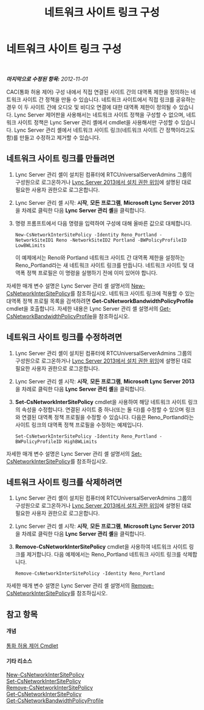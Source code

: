 ﻿---
title: 네트워크 사이트 링크 구성
TOCTitle: 네트워크 사이트 링크 구성
ms:assetid: 7e9147ae-e727-46c8-8c1a-6c13201f09be
ms:mtpsurl: https://technet.microsoft.com/ko-kr/library/Gg521023(v=OCS.15)
ms:contentKeyID: 49304174
ms.date: 08/10/2015
mtps_version: v=OCS.15
ms.translationtype: HT
---

# 네트워크 사이트 링크 구성

 

_**마지막으로 수정된 항목:** 2012-11-01_

CAC(통화 허용 제어) 구성 내에서 직접 연결된 사이트 간의 대역폭 제한을 정의하는 네트워크 사이트 간 정책을 만들 수 있습니다. 네트워크 사이트에서 직접 링크를 공유하는 경우 이 두 사이트 간에 오디오 및 비디오 연결에 대한 대역폭 제한이 정의될 수 있습니다. Lync Server 제어판을 사용해서는 네트워크 사이트 정책을 구성할 수 없으며, 네트워크 사이트 정책은 Lync Server 관리 셸에서 cmdlet을 사용해서만 구성할 수 있습니다. Lync Server 관리 셸에서 네트워크 사이트 링크(네트워크 사이트 간 정책이라고도 함)를 만들고 수정하고 제거할 수 있습니다.

## 네트워크 사이트 링크를 만들려면

1.  Lync Server 관리 셸이 설치된 컴퓨터에 RTCUniversalServerAdmins 그룹의 구성원으로 로그온하거나 [Lync Server 2013에서 설치 권한 위임](lync-server-2013-delegate-setup-permissions.md)에 설명된 대로 필요한 사용자 권한으로 로그온합니다.

2.  Lync Server 관리 셸 시작: **시작**, **모든 프로그램**, **Microsoft Lync Server 2013**을 차례로 클릭한 다음 **Lync Server 관리 셸**을 클릭합니다.

3.  명령 프롬프트에서 다음 명령을 입력하여 구성에 대해 올바른 값으로 대체합니다.
    
        New-CsNetworkInterSitePolicy -Identity Reno_Portland -NetworkSiteID1 Reno -NetworkSiteID2 Portland -BWPolicyProfileID LowBWLimits
    
    이 예제에서는 Reno와 Portland 네트워크 사이트 간 대역폭 제한을 설정하는 Reno\_Portland라는 새 네트워크 사이트 링크를 만듭니다. 네트워크 사이트 및 대역폭 정책 프로필은 이 명령을 실행하기 전에 이미 있어야 합니다.

자세한 매개 변수 설명은 Lync Server 관리 셸 설명서의 [New-CsNetworkInterSitePolicy](https://docs.microsoft.com/en-us/powershell/module/skype/New-CsNetworkInterSitePolicy)를 참조하십시오. 네트워크 사이트 링크에 적용할 수 있는 대역폭 정책 프로필 목록을 검색하려면 **Get-CsNetworkBandwidthPolicyProfile** cmdlet을 호출합니다. 자세한 내용은 Lync Server 관리 셸 설명서의 [Get-CsNetworkBandwidthPolicyProfile](https://docs.microsoft.com/en-us/powershell/module/skype/Get-CsNetworkBandwidthPolicyProfile)을 참조하십시오.

## 네트워크 사이트 링크를 수정하려면

1.  Lync Server 관리 셸이 설치된 컴퓨터에 RTCUniversalServerAdmins 그룹의 구성원으로 로그온하거나 [Lync Server 2013에서 설치 권한 위임](lync-server-2013-delegate-setup-permissions.md)에 설명된 대로 필요한 사용자 권한으로 로그온합니다.

2.  Lync Server 관리 셸 시작: **시작**, **모든 프로그램**, **Microsoft Lync Server 2013**을 차례로 클릭한 다음 **Lync Server 관리 셸**을 클릭합니다.

3.  **Set-CsNetworkInterSitePolicy** cmdlet을 사용하여 해당 네트워크 사이트 링크의 속성을 수정합니다. 연결된 사이트 중 하나(또는 둘 다)를 수정할 수 있으며 링크와 연결된 대역폭 정책 프로필을 수정할 수 있습니다. 다음은 Reno\_Portland라는 사이트 링크의 대역폭 정책 프로필을 수정하는 예제입니다.
    
        Set-CsNetworkInterSitePolicy -Identity Reno_Portland -BWPolicyProfileID HighBWLimits

자세한 매개 변수 설명은 Lync Server 관리 셸 설명서의 [Set-CsNetworkInterSitePolicy](https://docs.microsoft.com/en-us/powershell/module/skype/Set-CsNetworkInterSitePolicy)를 참조하십시오.

## 네트워크 사이트 링크를 삭제하려면

1.  Lync Server 관리 셸이 설치된 컴퓨터에 RTCUniversalServerAdmins 그룹의 구성원으로 로그온하거나 [Lync Server 2013에서 설치 권한 위임](lync-server-2013-delegate-setup-permissions.md)에 설명된 대로 필요한 사용자 권한으로 로그온합니다.

2.  Lync Server 관리 셸 시작: **시작**, **모든 프로그램**, **Microsoft Lync Server 2013**을 차례로 클릭한 다음 **Lync Server 관리 셸**을 클릭합니다.

3.  **Remove-CsNetworkInterSitePolicy** cmdlet을 사용하여 네트워크 사이트 링크를 제거합니다. 다음 예제에서는 Reno\_Portland 네트워크 사이트 링크를 삭제합니다.
    
        Remove-CsNetworkInterSitePolicy -Identity Reno_Portland

자세한 매개 변수 설명은 Lync Server 관리 셸 설명서의 [Remove-CsNetworkInterSitePolicy](https://docs.microsoft.com/en-us/powershell/module/skype/Remove-CsNetworkInterSitePolicy)를 참조하십시오.

## 참고 항목

#### 개념

[통화 허용 제어 Cmdlet](lync-server-2013-call-admission-control-cmdlets.md)  

#### 기타 리소스

[New-CsNetworkInterSitePolicy](https://docs.microsoft.com/en-us/powershell/module/skype/New-CsNetworkInterSitePolicy)  
[Set-CsNetworkInterSitePolicy](https://docs.microsoft.com/en-us/powershell/module/skype/Set-CsNetworkInterSitePolicy)  
[Remove-CsNetworkInterSitePolicy](https://docs.microsoft.com/en-us/powershell/module/skype/Remove-CsNetworkInterSitePolicy)  
[Get-CsNetworkInterSitePolicy](https://docs.microsoft.com/en-us/powershell/module/skype/Get-CsNetworkInterSitePolicy)  
[Get-CsNetworkBandwidthPolicyProfile](https://docs.microsoft.com/en-us/powershell/module/skype/Get-CsNetworkBandwidthPolicyProfile)

